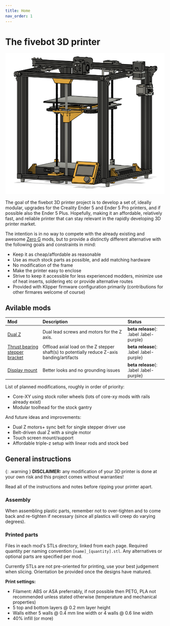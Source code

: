 ```yaml
---
title: Home
nav_order: 1
---
```

# The fivebot 3D printer

![fivebot-printer](assets/images/fivebot-printer.png)

The goal of the fivebot 3D printer project is to develop a set of, ideally modular, upgrades for the Creality Ender 5 and Ender 5 Pro printers, and if possible also the Ender 5 Plus. Hopefully, making it an affordable, relatively fast, and reliable printer that can stay relevant in the rapidly developing 3D printer market. 

The intention is in no way to compete with the already existing and awesome [Zero G](https://zerog.one/) mods, but to provide a distinctly different alternative with the following goals and constraints in mind:

* Keep it as cheap/affordable as reasonable
* Use as much stock parts as possible, and add matching hardware
* No modification of the frame
* Make the printer easy to enclose
* Strive to keep it accessible for less experienced modders, minimize use of heat inserts, soldering etc or provide alternative routes
* Provided with Klipper firmware configuration primarily (contributions for other firmares welcome of course)

## Avilable mods

| Mod | Description | Status |
| :--- | :--- | :--- |
| [Dual Z](dual-z.html) | Dual lead screws and motors for the Z axis. | **beta release**{: .label .label-purple} |
| [Thrust bearing stepper bracket](dual-z.html#stepper-motor-brackets)  |  Offload axial load on the Z stepper shaft(s) to potentially reduce Z-axis banding/artifacts | **beta release**{: .label .label-purple} |
| [Display mount](display.html)  | Better looks and no grounding issues | **beta release**{: .label .label-purple} |

List of planned modifications, roughly in order of priority:

* Core-XY using stock roller wheels (lots of core-xy mods with rails already exist)
* Modular toolhead for the stock gantry

And future ideas and improvements:
* Dual Z motors+ sync belt for single stepper driver use
* Belt-driven dual Z with a single motor
* Touch screen mount/support
* Affordable triple-z setup with linear rods and stock bed

## General instructions

{: .warning }
**DISCLAIMER:** any modification of your 3D printer is done at your own risk and this project comes without warranties!

Read all of the instructions and notes before ripping your printer apart.

### Assembly
When assembling plastic parts, remember not to over-tighten and to come back and re-tighten if necessary (since all plastics will creep do varying degrees).

### Printed parts
Files in each mod's STLs directory, linked from each page. Required quantity per naming convention `[name]_[quantity].stl`. Any alternatives or optional parts are specified per mod.

Currently STLs are not pre-oriented for printing, use your best judgement when slicing. Orientation be provided once the designs have matured.

**Print settings:**
* Filament: ABS or ASA preferrably, if not possible then PETG, PLA not recommended unless stated otherwise (temperature and mechanical properties)
* 5 top and bottom layers @ 0.2 mm layer height
* Walls either 5 walls @ 0.4 mm line width or 4 walls @ 0.6 line width
* 40% infill (or more)
